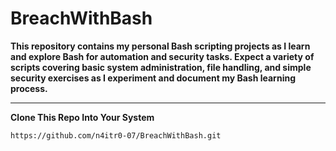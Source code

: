 # BreachWithBash  
**This repository contains my personal Bash scripting projects as I learn and explore Bash for automation and security tasks. Expect a variety of scripts covering basic system administration, file handling, and simple security exercises as I experiment and document my Bash learning process.**


---

**Clone This Repo Into Your System**  
```
https://github.com/n4itr0-07/BreachWithBash.git
```
